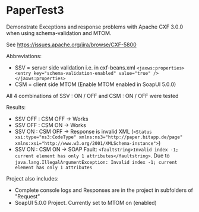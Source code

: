 PaperTest3
==========

Demonstrate Exceptions and response problems with Apache CXF 3.0.0 when using schema-validation and MTOM.

See https://issues.apache.org/jira/browse/CXF-5800

Abbreviations:
* SSV = server side validation i.e. in cxf-beans.xml `<jaxws:properties><entry key="schema-validation-enabled" value="true" /></jaxws:properties>`
* CSM = client side MTOM (Enable MTOM enabled in SoapUI 5.0.0)

All 4 combinations of SSV : ON / OFF and CSM : ON / OFF were tested

Results:
* SSV OFF : CSM OFF -> Works
* SSV OFF : CSM ON  -> Works
* SSV ON  : CSM OFF -> Response is invalid XML (`<Status xsi:type="ns3:CodeType" xmlns:ns3="http://paper.bitapp.de/page" xmlns:xsi="http://www.w3.org/2001/XMLSchema-instance">`)
* SSV ON  : CSM ON  -> SOAP Fault: `<faultstring>Invalid index -1; current element has only 1 attributes</faultstring>`. Due to `java.lang.IllegalArgumentException: Invalid index -1; current element has only 1 attributes`


Project also includes:
* Complete console logs and Responses are in the project in subfolders of "Request"
* SoapUI 5.0.0 Project. Currently set to MTOM on (enabled)
